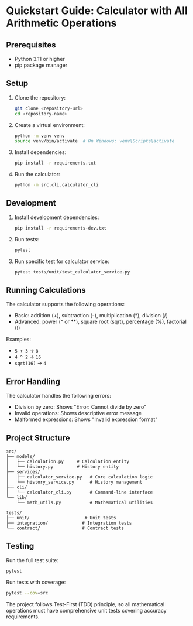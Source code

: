 # Quickstart Guide: Calculator with All Arithmetic Operations

## Prerequisites

- Python 3.11 or higher
- pip package manager

## Setup

1. Clone the repository:
   ```bash
   git clone <repository-url>
   cd <repository-name>
   ```

2. Create a virtual environment:
   ```bash
   python -m venv venv
   source venv/bin/activate  # On Windows: venv\Scripts\activate
   ```

3. Install dependencies:
   ```bash
   pip install -r requirements.txt
   ```

4. Run the calculator:
   ```bash
   python -m src.cli.calculator_cli
   ```

## Development

1. Install development dependencies:
   ```bash
   pip install -r requirements-dev.txt
   ```

2. Run tests:
   ```bash
   pytest
   ```

3. Run specific test for calculator service:
   ```bash
   pytest tests/unit/test_calculator_service.py
   ```

## Running Calculations

The calculator supports the following operations:
- Basic: addition (+), subtraction (-), multiplication (*), division (/)
- Advanced: power (^ or **), square root (sqrt), percentage (%), factorial (!)

Examples:
- `5 + 3` → `8`
- `4 ^ 2` → `16`
- `sqrt(16)` → `4`

## Error Handling

The calculator handles the following errors:
- Division by zero: Shows "Error: Cannot divide by zero"
- Invalid operations: Shows descriptive error message
- Malformed expressions: Shows "Invalid expression format"

## Project Structure

```
src/
├── models/
│   ├── calculation.py     # Calculation entity
│   └── history.py         # History entity
├── services/
│   ├── calculator_service.py   # Core calculation logic
│   └── history_service.py      # History management
├── cli/
│   └── calculator_cli.py       # Command-line interface
└── lib/
    └── math_utils.py           # Mathematical utilities

tests/
├── unit/                     # Unit tests
├── integration/             # Integration tests
└── contract/                # Contract tests
```

## Testing

Run the full test suite:
```bash
pytest
```

Run tests with coverage:
```bash
pytest --cov=src
```

The project follows Test-First (TDD) principle, so all mathematical operations must have comprehensive unit tests covering accuracy requirements.